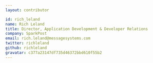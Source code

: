 ```yaml
---
layout: contributor

id: rich_leland
name: Rich Leland
title: Director, Application Development & Developer Relations
company: SparkPost
email: rich.leland@messagesystems.com
twitter: richleland
github: richleland
gravatar: c377a23147df735d46372bbd610f55b2
---
```

